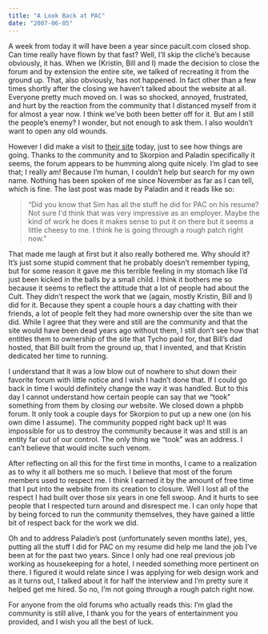 ```yaml
---
title: "A Look Back at PAC"
date: "2007-06-05"
---
```


A week from today it will have been a year since pacult.com closed shop. Can time really have flown by that fast? Well, I’ll skip the cliché’s because obviously, it has. When we (Kristin, Bill and I) made the decision to close the forum and by extension the entire site, we talked of recreating it from the ground up. That, also obviously, has not happened. In fact other than a few times shortly after the closing we haven’t talked about the website at all. Everyone pretty much moved on. I was so shocked, annoyed, frustrated, and hurt by the reaction from the community that I distanced myself from it for almost a year now. I think we’ve both been better off for it. But am I still the people’s enemy? I wonder, but not enough to ask them. I also wouldn’t want to open any old wounds.

However I did make a visit to [their site](http://www.therefugeecamp.com/) today, just to see how things are going. Thanks to the community and to Skorpion and Paladin specifically it seems, the forum appears to be humming along quite nicely. I’m glad to see that; I really am! Because I’m human, I couldn’t help but search for my own name. Nothing has been spoken of me since November as far as I can tell, which is fine. The last post was made by Paladin and it reads like so:

> “Did you know that Sim has all the stuff he did for PAC on his resume? Not sure I'd think that was very impressive as an employer. Maybe the kind of work he does it makes sense to put it on there but it seems a little cheesy to me. I think he is going through a rough patch right now.”

That made me laugh at first but it also really bothered me. Why should it? It’s just some stupid comment that he probably doesn’t remember typing, but for some reason it gave me this terrible feeling in my stomach like I’d just been kicked in the balls by a small child. I think it bothers me so because it seems to reflect the attitude that a lot of people had about the Cult. They didn’t respect the work that we (again, mostly Kristin, Bill and I) did for it. Because they spent a couple hours a day chatting with their friends, a lot of people felt they had more ownership over the site than we did. While I agree that they were and still are the community and that the site would have been dead years ago without them, I still don’t see how that entitles them to ownership of the site that Tycho paid for, that Bill’s dad hosted, that Bill built from the ground up, that I invented, and that Kristin dedicated her time to running.

I understand that it was a low blow out of nowhere to shut down their favorite forum with little notice and I wish I hadn’t done that. If I could go back in time I would definitely change the way it was handled. But to this day I cannot understand how certain people can say that we “took” something from them by closing _our_ website. We closed down a phpbb forum. It only took a couple days for Skorpion to put up a new one (on his own dime I assume). The community popped right back up! It was impossible for us to destroy the community because it was and still is an entity far out of our control. The only thing we “took” was an address. I can’t believe that would incite such venom.

After reflecting on all this for the first time in months, I came to a realization as to why it all bothers me so much. I believe that most of the forum members used to respect me. I think I earned it by the amount of free time that I put into the website from its creation to closure. Well I lost all of the respect I had built over those six years in one fell swoop. And it hurts to see people that I respected turn around and disrespect me. I can only hope that by being forced to run the community themselves, they have gained a little bit of respect back for the work we did.

Oh and to address Paladin’s post (unfortunately seven months late), yes, putting all the stuff I did for PAC on my resume did help me land the job I’ve been at for the past two years. Since I only had one real previous job working as housekeeping for a hotel, I needed something more pertinent on there. I figured it would relate since I was applying for web design work and as it turns out, I talked about it for half the interview and I’m pretty sure it helped get me hired. So no, I’m not going through a rough patch right now.

For anyone from the old forums who actually reads this: I’m glad the community is still alive, I thank you for the years of entertainment you provided, and I wish you all the best of luck.
